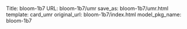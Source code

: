 Title: bloom-1b7
URL: bloom-1b7/umr
save_as: bloom-1b7/umr.html
template: card_umr
original_url: bloom-1b7/index.html
model_pkg_name: bloom-1b7

